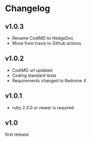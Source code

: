 Changelog
=========

v1.0.3
------

- Rename CodiMD to HedgeDoc
- Move from travis to Github actions

v1.0.2
------

- CodiMD url updated
- Coding standard tests
- Requirements changed to Redmine 4

v1.0.1
------

- ruby 2.3.0 or newer is required

v1.0
----

first release

